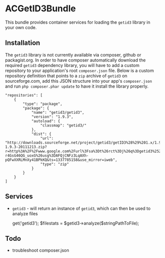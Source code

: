 # ACGetID3Bundle #

This bundle provides container services for loading the `getid3` library in your own code.

## Installation ##

The `getid3` library is not currently available via composer, github or packagist.org.  In order to have composer automatically download the required `getid3`
dependency library, you will have to add a custom repository to your application's root `composer.json` file.  Below is a custom repository definition
that points to a `zip` archive of `getid3` on sourceforge.com, add this JSON structure into your app's `composer.json` and run `php composer.phar update`
to have it install the library properly.

    "repositories": [
        {
            "type": "package",
            "package": {
                "name": "getid3/getid3",
                "version": "1.9.3",
                "autoload": {
                    "classmap": "getid3/"
                },
                "dist": {
                    "url": "http://downloads.sourceforge.net/project/getid3/getID3%28%29%201.x/1.9.3/getid3-1.9.3-20111213.zip?r=http%3A%2F%2Fwww.google.com%2Furl%3Fsa%3Dt%26rct%3Dj%26q%3Dgetid3%2520download%26source%3Dweb%26cd%3D3%26ved%3D0CGIQFjAC%26url%3Dhttp%253A%252F%252Fsourceforge.net%252Fprojects%252Fgetid3%252Ffiles%252Flatest%252Fdownload%26ei%3DNPu8T-r4GsG46QG_uoxG%26usg%3DAFQjCNFz3LqAXh-pQFwXXRLMnXy41BPkKQ&ts=1337785158&use_mirror=iweb",
                    "type": "zip"
                }
            }
        }
    ]
    

## Services ##

* `getid3` - will return an instance of `getid3`, which can then be used to analyze files

    <?php
    $getid3 = $container->get('getid3');
    $filestats = $getid3->analyze($stringPathToFile);
    

## Todo ##

* troubleshoot composer.json